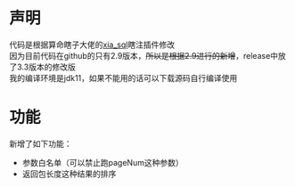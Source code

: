 # 声明
代码是根据算命瞎子大佬的[xia_sql](https://github.com/smxiazi/xia_sql/tree/main)瞎注插件修改<br>
因为目前代码在github的只有2.9版本，~~所以是根据2.9进行的新增~~，release中放了3.3版本的修改版<br>
我的编译环境是jdk11，如果不能用的话可以下载源码自行编译使用

# 功能
新增了如下功能：<br>
- 参数白名单（可以禁止跑pageNum这种参数）
- 返回包长度这种结果的排序

